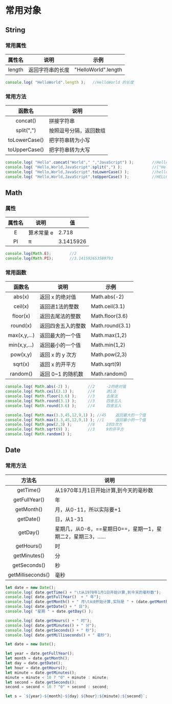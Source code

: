 # 常用对象

## String

### 常用属性

| 属性名 | 说明             | 示例                |
| :----: | ---------------- | ------------------- |
| length | 返回字符串的长度 | "HelloWorld".length |

```javascript
console.log( "HelloWorld".length );   //HelloWorld 的长度
```



### 常用方法

|    函数名     | 说明                   |
| :-----------: | ---------------------- |
|   concat()    | 拼接字符串             |
|  split(",")   | 按照逗号分隔，返回数组 |
| toLowerCase() | 把字符串转为小写       |
| toUpperCase() | 把字符串转为大写       |

```javascript
console.log( "Hello".concat("World"," ","JavaScript") );		//HelloWorld JavaScript
console.log( "Hello,World,JavaScript".split(",") );				//["Hello","World","JavaScript"]
console.log( "Hello,World,JavaScript".toLowerCase() );			//hello,world,javaScript
console.log( "Hello,World,JavaScript".toUpperCase() );			//HELLO,WORLD,JAVASCRIPT
```



## Math

### 属性

| 属性名 | 说明       | 值        |
| :----: | ---------- | --------- |
|   E    | 算术常量 e | 2.718     |
|   PI   | π          | 3.1415926 |

```javascript
console.log(Math.E);		//2
console.log(Math.PI);		//3.141592653589793
```



### 常用函数

|    函数名    | 说明               | 示例            |
| :----------: | ------------------ | --------------- |
|    abs(x)    | 返回 x 的绝对值    | Math.abs(-2)    |
|   ceil(x)    | 返回进1法的整数    | Math.ceil(3.1)  |
|   floor(x)   | 返回去尾法的整数   | Math.floor(3.6) |
|   round(x)   | 返回四舍五入的整数 | Math.round(3.1) |
| max(x,y,...) | 返回最大的一个值   | Math.max(1,2)   |
| min(x,y,...) | 返回最小的一个值   | Math.min(1,2)   |
|   pow(x,y)   | 返回 x 的 y 次方   | Math.pow(2,3)   |
|   sqrt(x)    | 返回 x 的开平方    | Math.sqrt(9)    |
|   random()   | 返回 0~1 的随机数  | Math.random()   |

```javascript
console.log( Math.abs(-2) );		//2		-2的绝对值
console.log( Math.ceil(3.1) );		//4		进1法
console.log( Math.floor(3.6) );		//3		去尾法
console.log( Math.round(3.1) );		//3		四舍五入
console.log( Math.round(3.6) );		//4		四舍五入

console.log( Math.max(3.3,45,12,9,1) );	//45	返回最大的一个值
console.log( Math.max(3.3,45,12,9,1) );	//1 	返回最小的一个值
console.log( Math.pow(2,3) );		//8		2的3次方
console.log( Math.sqrt(9) );		//3		9的开平方
console.log( Math.random() );
```



## Date

### 常用方法

|      方法名       | 说明                                                         |
| :---------------: | ------------------------------------------------------------ |
|     getTime()     | 从1970年1月1日开始计算,到今天的毫秒数                        |
|   getFullYear()   | 年                                                           |
|    getMonth()     | 月，从0-11，所以实际要+1                                     |
|     getDate()     | 日，从1-31                                                   |
|     getDay()      | 星期几，从0-6，==星期日0==，星期一1，星期二2，星期三3，...... |
|    getHours()     | 时                                                           |
|   getMinutes()    | 分                                                           |
|   getSeconds()    | 秒                                                           |
| getMilliseconds() | 毫秒                                                         |

```javascript
let date = new Date();
console.log( date.getTime() + "\t从1970年1月1日开始计算,到今天的毫秒数");
console.log( date.getFullYear()  + " 年");
console.log( date.getMonth() + " 月\t从0开始计算,实际是 " + (date.getMonth()+1) + " 月");
console.log( date.getDate() + " 日");
console.log( "星期 " + date.getDay() );

console.log( date.getHours() + " 时");
console.log( date.getMinutes() + " 分");
console.log( date.getSeconds() + " 秒");
console.log( date.getMilliseconds() + " 毫秒");
```

```javascript
let date = new Date();

let year = date.getFullYear();
let month = date.getMonth();
let day = date.getDate();
let hour = date.getHours();
let minute = date.getMinutes();
minute = minute < 10 ? "0" + minute : minute;
let second = date.getSeconds();
second = second < 10 ? "0" + second : second;

let s = `${year}-${month}-${day} ${hour}:${minute}:${second}`;
```

